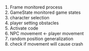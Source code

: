 1. Frame monitored process
2. GameState monitored game states
3. character selection
4. player setting obstacles
5. Activate code
6. NPC movement <- player movement
7. random position generalization
8. check if movement will cause crash
